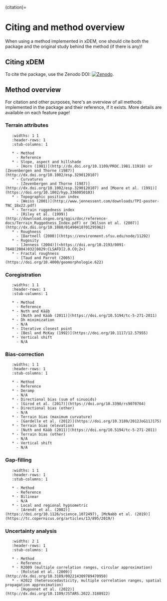 (citation)=

# Citing and method overview

When using a method implemented in xDEM, one should cite both the package and the original study behind the method (if there is any)!

## Citing xDEM

To cite the package, use the Zenodo DOI: [![Zenodo](https://zenodo.org/badge/doi/10.5281/zenodo.4809697.svg)](https://zenodo.org/doi/10.5281/zenodo.4809697).

## Method overview

For citation and other purposes, here's an overview of all methods implemented in the package and their reference, if it exists.
More details are available on each feature page!

### Terrain attributes

```{list-table}
   :widths: 1 1
   :header-rows: 1
   :stub-columns: 1

   * - Method
     - Reference
   * - Slope, aspect and hillshade
     - [Horn (1981)](http://dx.doi.org/10.1109/PROC.1981.11918) or [Zevenbergen and Thorne (1987)](http://dx.doi.org/10.1002/esp.3290120107)
   * - Curvatures
     - [Zevenbergen and Thorne (1987)](http://dx.doi.org/10.1002/esp.3290120107) and [Moore et al. (1991)](https://doi.org/10.1002/hyp.3360050103)
   * - Topographic position index
     - [Weiss (2001)](http://www.jennessent.com/downloads/TPI-poster-TNC_18x22.pdf)
   * - Terrain ruggedness index
     - [Riley et al. (1999)](http://download.osgeo.org/qgis/doc/reference-docs/Terrain_Ruggedness_Index.pdf) or [Wilson et al. (2007)](http://dx.doi.org/10.1080/01490410701295962)
   * - Roughness
     - [Dartnell (2000)](https://environment.sfsu.edu/node/11292)
   * - Rugosity
     - [Jenness (2004)](<https://doi.org/10.2193/0091-7648(2004)032[0829:CLSAFD]2.0.CO;2>)
   * - Fractal roughness
     - [Taud and Parrot (2005)](https://doi.org/10.4000/geomorphologie.622)
```

### Coregistration

```{list-table}
   :widths: 1 1
   :header-rows: 1
   :stub-columns: 1

   * - Method
     - Reference
   * - Nuth and Kääb
     - [Nuth and Kääb (2011)](https://doi.org/10.5194/tc-5-271-2011)
   * - Dh minimization
     - N/A
   * - Iterative closest point
     - [Besl and McKay (1992)](https://doi.org/10.1117/12.57955)
   * - Vertical shift
     - N/A
```

### Bias-correction

```{list-table}
   :widths: 1 1
   :header-rows: 1
   :stub-columns: 1

   * - Method
     - Reference
   * - Deramp
     - N/A
   * - Directional bias (sum of sinuoids)
     - [Girod et al. (2017)](https://doi.org/10.3390/rs9070704)
   * - Directional bias (other)
     - N/A
   * - Terrain bias (maximum curvature)
     - [Gardelle et al. (2012)](https://doi.org/10.3189/2012JoG11J175)
   * - Terrain bias (elevation)
     - [Nuth and Kääb (2011)](https://doi.org/10.5194/tc-5-271-2011)
   * - Terrain bias (other)
     - N/A
   * - Vertical shift
     - N/A
```

### Gap-filling

```{list-table}
   :widths: 1 1
   :header-rows: 1
   :stub-columns: 1

   * - Method
     - Reference
   * - Bilinear
     - N/A
   * - Local and regional hypsometric
     - [Arendt et al. (2002)](https://doi.org/10.1126/science.1072497), [McNabb et al. (2019)](https://tc.copernicus.org/articles/13/895/2019/)
```


### Uncertainty analysis

```{list-table}
   :widths: 2 1
   :header-rows: 1
   :stub-columns: 1

   * - Method
     - Reference
   * - R2009 (multiple correlation ranges, circular approximation)
     - [Rolstad et al. (2009)](http://dx.doi.org/10.3189/002214309789470950)
   * - H2022 (heteroscedasticity, multiple correlation ranges, spatial propagation approximation)
     - [Hugonnet et al. (2022)](http://dx.doi.org/10.1109/JSTARS.2022.3188922)
```
